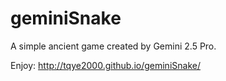 # geminiSnake
A simple ancient game created by Gemini 2.5 Pro.

Enjoy: http://tqye2000.github.io/geminiSnake/
